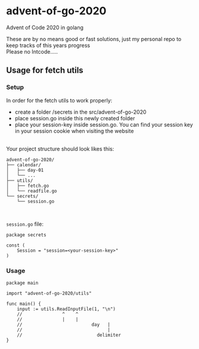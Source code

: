 # advent-of-go-2020
Advent of Code 2020 in golang  

These are by no means good or fast solutions, just my personal repo to keep tracks of this years progress  
Please no Intcode.....

## Usage for fetch utils
### Setup
In order for the fetch utils to work properly:
- create a folder /secrets in the src/advent-of-go-2020
- place session.go inside this newly created folder
- place your session-key inside session.go. You can find your session key in your session cookie when visiting the website

<br />
Your project structure should look likes this:  

```
advent-of-go-2020/
├── calendar/
│   ├── day-01
│   └── ...
├── utils/
│   ├── fetch.go
│   └── readfile.go
└── secrets/
    └── session.go
```
<br />

`session.go` file:
```golang
package secrets

const (
	Session = "session=<your-session-key>"
)
```


### Usage

```golang
package main

import "advent-of-go-2020/utils"

func main() {
	input := utils.ReadInputFile(1, "\n")
	//			     ^    ^
	//			     |    |
	//                          day   |
	//                                |
	//                            delimiter
}
```

